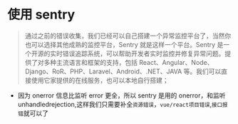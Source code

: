 <!--
 * @Description: 
 * @Author: yyt
 * @Date: 2020-06-03 09:32:00
 * @LastEditors: yyt
 * @LastEditTime: 2020-06-03 09:37:41
-->

# 使用 sentry

> 通过之前的错误收集，我们已经可以自己搭建一个异常监控平台了，当然你也可以选择其他成熟的监控平台，Sentry 就是这样一个平台。Sentry 是一个开源的实时错误追踪系统，可以帮助开发者实时监控并修复异常问题。提供了对多种主流语言和框架的支持，包括 React、Angular、Node、Django、RoR、PHP、Laravel、Android、.NET、JAVA 等。我们可以直接使用它家提供的在线服务，也可以本地自行搭建；

- 因为 onerror 信息比监听 error 更全，所以 sentry 是用的 onerror，和监听 unhandledrejection,这样我们只需要补全`资源错误`，`vue/react项目错误`,`接口报错`就可以了
